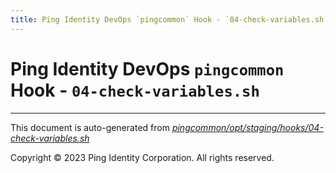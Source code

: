 ```yaml
---
title: Ping Identity DevOps `pingcommon` Hook - `04-check-variables.sh`
---
```


# Ping Identity DevOps `pingcommon` Hook - `04-check-variables.sh`

---
This document is auto-generated from _[pingcommon/opt/staging/hooks/04-check-variables.sh](https://github.com/pingidentity/pingidentity-docker-builds/blob/master/pingcommon/opt/staging/hooks/04-check-variables.sh)_

Copyright © 2023 Ping Identity Corporation. All rights reserved.
